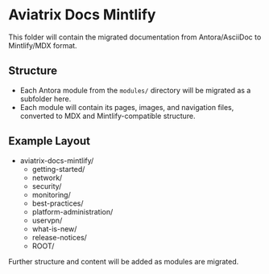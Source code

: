 # Aviatrix Docs Mintlify

This folder will contain the migrated documentation from Antora/AsciiDoc to Mintlify/MDX format.

## Structure
- Each Antora module from the `modules/` directory will be migrated as a subfolder here.
- Each module will contain its pages, images, and navigation files, converted to MDX and Mintlify-compatible structure.

## Example Layout
- aviatrix-docs-mintlify/
  - getting-started/
  - network/
  - security/
  - monitoring/
  - best-practices/
  - platform-administration/
  - uservpn/
  - what-is-new/
  - release-notices/
  - ROOT/

Further structure and content will be added as modules are migrated.

